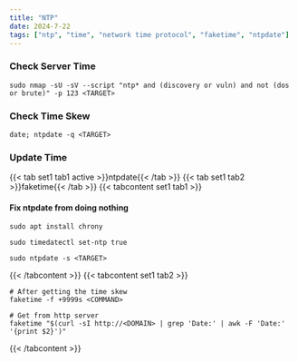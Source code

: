 ```yaml
---
title: "NTP"
date: 2024-7-22
tags: ["ntp", "time", "network time protocol", "faketime", "ntpdate"]
---
```


### Check Server Time

<div>

```console
sudo nmap -sU -sV --script "ntp* and (discovery or vuln) and not (dos or brute)" -p 123 <TARGET>
```

</div>

### Check Time Skew

<div>

```console
date; ntpdate -q <TARGET>
```

</div>

### Update Time

{{< tab set1 tab1 active >}}ntpdate{{< /tab >}}
{{< tab set1 tab2 >}}faketime{{< /tab >}}
{{< tabcontent set1 tab1 >}}

#### Fix ntpdate from doing nothing

<div>

```console
sudo apt install chrony
```

```console
sudo timedatectl set-ntp true
```

```console
sudo ntpdate -s <TARGET>
```

</div>

{{< /tabcontent >}}
{{< tabcontent set1 tab2 >}}

<div>

```console
# After getting the time skew
faketime -f +9999s <COMMAND>
```

```console
# Get from http server
faketime "$(curl -sI http://<DOMAIN> | grep 'Date:' | awk -F 'Date:' '{print $2}')"
```

</div>

{{< /tabcontent >}}

<br>
